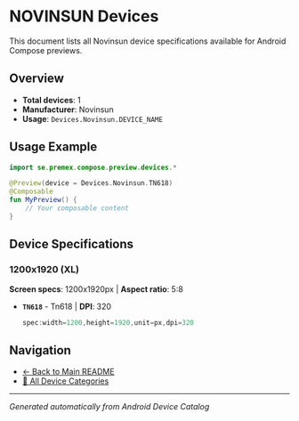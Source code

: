 # NOVINSUN Devices

This document lists all Novinsun device specifications available for Android Compose previews.

## Overview

- **Total devices**: 1
- **Manufacturer**: Novinsun
- **Usage**: `Devices.Novinsun.DEVICE_NAME`

## Usage Example

```kotlin
import se.premex.compose.preview.devices.*

@Preview(device = Devices.Novinsun.TN618)
@Composable
fun MyPreview() {
    // Your composable content
}
```

## Device Specifications

### 1200x1920 (XL)

**Screen specs**: 1200x1920px | **Aspect ratio**: 5:8

- **`TN618`** - Tn618 | **DPI**: 320
  ```kotlin
  spec:width=1200,height=1920,unit=px,dpi=320
  ```

## Navigation

- [← Back to Main README](../../README.md)
- [📱 All Device Categories](../README.md)

---
*Generated automatically from Android Device Catalog*
